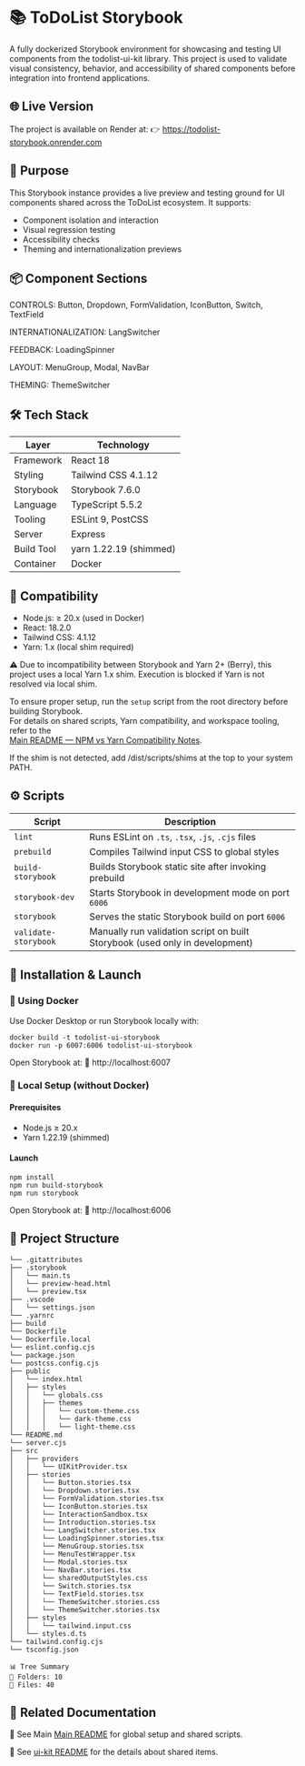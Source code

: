 # 📚 ToDoList Storybook

A fully dockerized Storybook environment for showcasing and testing UI components from the todolist-ui-kit library. This project is used to validate visual consistency, behavior, and accessibility of shared components before integration into frontend applications.

## 🌐 Live Version

The project is available on Render at: 👉 https://todolist-storybook.onrender.com

## 🧪 Purpose

This Storybook instance provides a live preview and testing ground for UI components shared across the ToDoList ecosystem. It supports:

- Component isolation and interaction
- Visual regression testing
- Accessibility checks
- Theming and internationalization previews

## 📦 Component Sections

CONTROLS: Button, Dropdown, FormValidation, IconButton, Switch, TextField

INTERNATIONALIZATION: LangSwitcher

FEEDBACK: LoadingSpinner

LAYOUT: MenuGroup, Modal, NavBar

THEMING: ThemeSwitcher

## 🛠 Tech Stack

| Layer      | Technology             |
| ---------- | ---------------------- |
| Framework  | React 18               |
| Styling    | Tailwind CSS 4.1.12    |
| Storybook  | Storybook 7.6.0        |
| Language   | TypeScript 5.5.2       |
| Tooling    | ESLint 9, PostCSS      |
| Server     | Express                |
| Build Tool | yarn 1.22.19 (shimmed) |
| Container  | Docker                 |

## 🧪 Compatibility

- Node.js: ≥ 20.x (used in Docker)
- React: 18.2.0
- Tailwind CSS: 4.1.12
- Yarn: 1.x (local shim required)

⚠️ Due to incompatibility between Storybook and Yarn 2+ (Berry), this project uses a local Yarn 1.x shim. Execution is blocked if Yarn is not resolved via local shim.

To ensure proper setup, run the `setup` script from the root directory before building Storybook.  
For details on shared scripts, Yarn compatibility, and workspace tooling, refer to the  
[Main README — NPM vs Yarn Compatibility Notes](../README.md#npm-vs-yarn).

If the shim is not detected, add <root>/dist/scripts/shims at the top to your system PATH.

## ⚙️ Scripts

| Script               | Description                                                                  |
| -------------------- | ---------------------------------------------------------------------------- |
| `lint`               | Runs ESLint on `.ts`, `.tsx`, `.js`, `.cjs` files                            |
| `prebuild`           | Compiles Tailwind input CSS to global styles                                 |
| `build-storybook`    | Builds Storybook static site after invoking prebuild                         |
| `storybook-dev`      | Starts Storybook in development mode on port `6006`                          |
| `storybook`          | Serves the static Storybook build on port `6006`                             |
| `validate-storybook` | Manually run validation script on built Storybook (used only in development) |

<a name="installation-and-launch"></a>

## 🚀 Installation & Launch

### 🐳 Using Docker

Use Docker Desktop or run Storybook locally with:

```
docker build -t todolist-ui-storybook
docker run -p 6007:6006 todolist-ui-storybook
```

Open Storybook at: 📍 http://localhost:6007

### 🧪 Local Setup (without Docker)

#### Prerequisites

- Node.js ≥ 20.x
- Yarn 1.22.19 (shimmed)

#### Launch

```
npm install
npm run build-storybook
npm run storybook
```

Open Storybook at: 📍 http://localhost:6006

## 📁 Project Structure

```
└── .gitattributes
├── .storybook
│   └── main.ts
│   └── preview-head.html
│   └── preview.tsx
├── .vscode
│   └── settings.json
└── .yarnrc
├── build
└── Dockerfile
└── Dockerfile.local
└── eslint.config.cjs
└── package.json
└── postcss.config.cjs
├── public
│   └── index.html
│   ├── styles
│   │   └── globals.css
│   │   ├── themes
│   │   │   └── custom-theme.css
│   │   │   └── dark-theme.css
│   │   │   └── light-theme.css
└── README.md
└── server.cjs
├── src
│   ├── providers
│   │   └── UIKitProvider.tsx
│   ├── stories
│   │   └── Button.stories.tsx
│   │   └── Dropdown.stories.tsx
│   │   └── FormValidation.stories.tsx
│   │   └── IconButton.stories.tsx
│   │   └── InteractionSandbox.tsx
│   │   └── Introduction.stories.tsx
│   │   └── LangSwitcher.stories.tsx
│   │   └── LoadingSpinner.stories.tsx
│   │   └── MenuGroup.stories.tsx
│   │   └── MenuTestWrapper.tsx
│   │   └── Modal.stories.tsx
│   │   └── NavBar.stories.tsx
│   │   └── sharedOutputStyles.css
│   │   └── Switch.stories.tsx
│   │   └── TextField.stories.tsx
│   │   └── ThemeSwitcher.stories.css
│   │   └── ThemeSwitcher.stories.tsx
│   ├── styles
│   │   └── tailwind.input.css
│   └── styles.d.ts
└── tailwind.config.cjs
└── tsconfig.json

📊 Tree Summary
📁 Folders: 10
📄 Files: 40
```

## 🔗 Related Documentation

📖 See Main [Main README](../README.md) for global setup and shared scripts.

📖 See [ui-kit README](../todolist-ui-kit/README.md) for the details about shared items.
